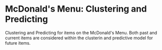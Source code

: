 # McDonald's Menu: Clustering and Predicting
Clustering and Predicting for items on the McDonald's Menu.  Both past and current items are considered within the clusterin and predictive model for future items.
